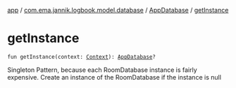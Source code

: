 [app](../../index.md) / [com.ema.jannik.logbook.model.database](../index.md) / [AppDatabase](index.md) / [getInstance](./get-instance.md)

# getInstance

`fun getInstance(context: `[`Context`](https://developer.android.com/reference/android/content/Context.html)`): `[`AppDatabase`](index.md)`?`

Singleton Pattern, because each RoomDatabase instance is fairly expensive.
Create an instance of the RoomDatabase if the instance is null

